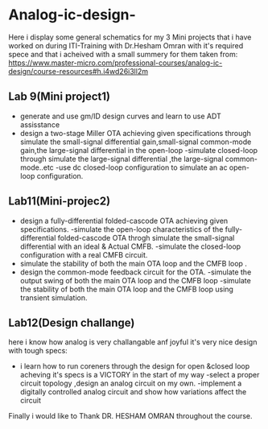 # Analog-ic-design-
Here i display some general schematics for my 3 Mini projects that i have worked on during ITI-Training with Dr.Hesham Omran with it's required spece and that i acheived
with a small summery for them taken from: https://www.master-micro.com/professional-courses/analog-ic-design/course-resources#h.i4wd26i3ll2m 


## Lab 9(Mini project1)

- generate and use gm/ID design curves and learn to use ADT assisstance
- design a two-stage Miller OTA achieving given specifications through simulate the small-signal differential gain,small-signal common-mode gain,the large-signal      differential in the open-loop 
-simulate closed-loop through simulate the large-signal differential ,the large-signal common-mode..etc
-use dc closed-loop configuration to simulate an ac open-loop configuration.




## Lab11(Mini-projec2)

- design a fully-differential folded-cascode OTA achieving given specifications.
-simulate the open-loop characteristics of the fully-differential folded-cascode OTA throgh simulate the small-signal differential with an ideal & Actual CMFB.
-simulate the closed-loop configuration with a real CMFB circuit.
- simulate the stability of both the main OTA loop and the CMFB loop .
- design the common-mode feedback circuit for the OTA.
-simulate the output swing of both the main OTA loop and the CMFB loop
-simulate the stability of both the main OTA loop and the CMFB loop  using transient simulation.



## Lab12(Design challange)

here i know how analog is very challangable anf joyful it's very nice design with tough specs:
- i learn how to run coreners through the design for open &closed loop 
acheving it's specs is a VICTORY in the start of my way 
-select a proper circuit topology ,design an analog circuit on my own.
-implement a digitally controlled analog circuit and show how variations affect the circuit


 Finally i would like to Thank DR. HESHAM OMRAN throughout the course. 


